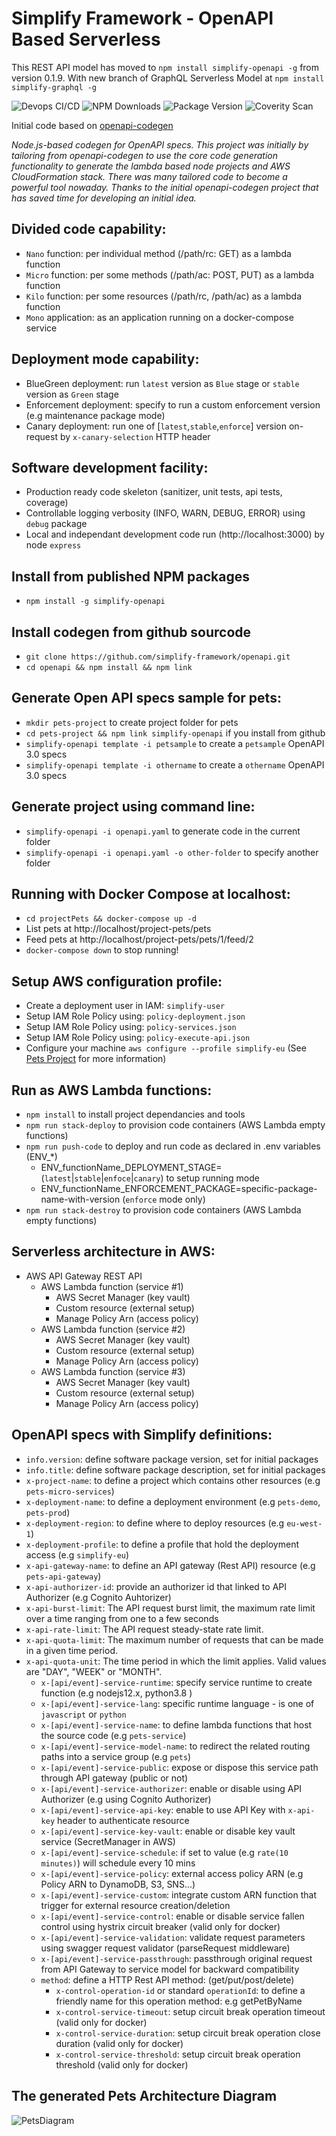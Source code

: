 # Simplify Framework - OpenAPI Based Serverless  

This REST API model has moved to `npm install simplify-openapi -g` from version 0.1.9.
With new branch of GraphQL Serverless Model at `npm install simplify-graphql -g` 

![Devops CI/CD](https://github.com/simplify-framework/codegen/workflows/DevOps%20CI/CD/badge.svg)
![NPM Downloads](https://img.shields.io/npm/dw/simplify-openapi)
![Package Version](https://img.shields.io/github/package-json/v/simplify-framework/openapi?color=green)
![Coverity Scan](https://scan.coverity.com/projects/21173/badge.svg)

Initial code based on [openapi-codegen](https://github.com/Mermade/openapi-codegen)

*Node.js-based codegen for OpenAPI specs. This project was initially by tailoring from openapi-codegen to use the core code generation functionality to generate the lambda based node projects and AWS CloudFormation stack. There was many tailored code to become a powerful tool nowaday. Thanks to the initial openapi-codegen project that has saved time for developing an initial idea.*

## Divided code capability:
- `Nano` function: per individual method (/path/rc: GET) as a lambda function
- `Micro` function: per some methods (/path/ac: POST, PUT) as a lambda function
- `Kilo` function: per some resources (/path/rc, /path/ac) as a lambda function
- `Mono` application: as an application running on a docker-compose service

## Deployment mode capability:
- BlueGreen deployment: run `latest` version as `Blue` stage or `stable` version as `Green` stage
- Enforcement deployment: specify to run a custom enforcement version (e.g maintenance package mode)
- Canary deployment: run one of [`latest`,`stable`,`enforce`] version on-request by `x-canary-selection` HTTP header

## Software development facility:
- Production ready code skeleton (sanitizer, unit tests, api tests, coverage)
- Controllable logging verbosity (INFO, WARN, DEBUG, ERROR) using `debug` package
- Local and independant development code run (http://localhost:3000) by node `express`

## Install from published NPM packages
- `npm install -g simplify-openapi`

## Install codegen from github sourcode
- `git clone https://github.com/simplify-framework/openapi.git`
- `cd openapi && npm install && npm link`

## Generate Open API specs sample for pets:
- `mkdir pets-project` to create project folder for pets
- `cd pets-project && npm link simplify-openapi` if you install from github
- `simplify-openapi template -i petsample` to create a `petsample` OpenAPI 3.0 specs
- `simplify-openapi template -i othername` to create a `othername` OpenAPI 3.0 specs

## Generate project using command line:
- `simplify-openapi -i openapi.yaml` to generate code in the current folder
- `simplify-openapi -i openapi.yaml -o other-folder` to specify another folder

## Running with Docker Compose at localhost:
- `cd projectPets && docker-compose up -d`
- List pets at http://localhost/project-pets/pets
- Feed pets at http://localhost/project-pets/pets/1/feed/2
- `docker-compose down` to stop running!

## Setup AWS configuration profile:
- Create a deployment user in IAM: `simplify-user`
- Setup IAM Role Policy using: `policy-deployment.json`
- Setup IAM Role Policy using: `policy-services.json`
- Setup IAM Role Policy using: `policy-execute-api.json`
- Configure your machine `aws configure --profile simplify-eu`
(See [Pets Project](https://github.com/simplify-framework/pets-project-template) for more information)

## Run as AWS Lambda functions:
- `npm install` to install project dependancies and tools
- `npm run stack-deploy` to provision code containers (AWS Lambda empty functions)
- `npm run push-code` to deploy and run code as declared in .env variables (ENV_*)
  + ENV_functionName_DEPLOYMENT_STAGE=(`latest`|`stable`|`enfoce`|`canary`) to setup running mode
  + ENV_functionName_ENFORCEMENT_PACKAGE=specific-package-name-with-version (`enforce` mode only)
- `npm run stack-destroy` to provision code containers (AWS Lambda empty functions)

## Serverless architecture in AWS:
+ AWS API Gateway REST API
  + AWS Lambda function   (service #1)
    - AWS Secret Manager  (key vault)
    - Custom resource     (external setup)
    - Manage Policy Arn   (access policy)
  + AWS Lambda function   (service #2)
    - AWS Secret Manager  (key vault)
    - Custom resource     (external setup)
    - Manage Policy Arn   (access policy)
  + AWS Lambda function   (service #3)
    - AWS Secret Manager  (key vault)
    - Custom resource     (external setup)
    - Manage Policy Arn   (access policy)

## OpenAPI specs with Simplify definitions:
- `info.version`: define software package version, set for initial packages
- `info.title`: define software package description, set for initial packages
- `x-project-name`: to define a project which contains other resources (e.g `pets-micro-services`)
- `x-deployment-name`: to define a deployment environment (e.g `pets-demo`, `pets-prod`)
- `x-deployment-region`: to define where to deploy resources (e.g `eu-west-1`)
- `x-deployment-profile`: to define a profile that hold the deployment access (e.g `simplify-eu`)
- `x-api-gateway-name`: to define an API gateway (Rest API) resource (e.g `pets-api-gateway`)
- `x-api-authorizer-id`: provide an authorizer id that linked to API Authorizer (e.g Cognito Auhtorizer)
- `x-api-burst-limit`: The API request burst limit, the maximum rate limit over a time ranging from one to a few seconds
- `x-api-rate-limit`: The API request steady-state rate limit.
- `x-api-quota-limit`: The maximum number of requests that can be made in a given time period.
- `x-api-quota-unit`: The time period in which the limit applies. Valid values are "DAY", "WEEK" or "MONTH".
  - `x-[api/event]-service-runtime`: specify service runtime to create function (e.g nodejs12.x, python3.8 )
  - `x-[api/event]-service-lang`: specific runtime language - is one of `javascript` or `python`
  - `x-[api/event]-service-name`: to define lambda functions that host the source code (e.g `pets-service`)
  - `x-[api/event]-service-model-name`: to redirect the related routing paths into a service group (e.g `pets`)
  - `x-[api/event]-service-public`: expose or dispose this service path through API gateway (public or not)
  - `x-[api/event]-service-authorizer`: enable or disable using API Authorizer (e.g using Cognito Authorizer)
  - `x-[api/event]-service-api-key`: enable to use API Key with `x-api-key` header to authenticate resource
  - `x-[api/event]-service-key-vault`: enable or disable key vault service (SecretManager in AWS)
  - `x-[api/event]-service-schedule`: if set to value (e.g `rate(10 minutes)`) will schedule every 10 mins
  - `x-[api/event]-service-policy`: external access policy ARN (e.g Policy ARN to DynamoDB, S3, SNS...)
  - `x-[api/event]-service-custom`: integrate custom ARN function that trigger for external resource creation/deletion
  - `x-[api/event]-service-control`: enable or disable service fallen control using hystrix circuit breaker (valid only for docker)
  - `x-[api/event]-service-validation`: validate request parameters using swagger request validator (parseRequest middleware)
  - `x-[api/event]-service-passthrough`: passthrough original request from API Gateway to service model for backward compatibility
  - `method`: define a HTTP Rest API method: (get/put/post/delete)
    - `x-control-operation-id` or standard `operationId`: to define a friendly name for this operation method: e.g getPetByName
    - `x-control-service-timeout`: setup circuit break operation timeout (valid only for docker)
    - `x-control-service-duration`: setup circuit break operation close duration (valid only for docker)
    - `x-control-service-threshold`: setup circuit break operation threshold (valid only for docker)

## The generated Pets Architecture Diagram

![PetsDiagram](https://mermaid.ink/img/eyJjb2RlIjoic3RhdGVEaWFncmFtXG4gIFsqXSAtLT4gYXBpR2F0ZXdheVJlc3RhcGlOYW1lXG4gICAgYXBpR2F0ZXdheVJlc3RhcGlOYW1lIC0tPiBmdW5jdGlvbkZvckJ1eVBldHNcbiAgICBhcGlHYXRld2F5UmVzdGFwaU5hbWUgLS0-IGZ1bmN0aW9uRm9yRXRyYW5nZXJQZXRzXG4gICAgYXBpR2F0ZXdheVJlc3RhcGlOYW1lIC0tPiBmdW5jdGlvbkZvclBldHNcbiAgICBhcGlHYXRld2F5UmVzdGFwaU5hbWUgLS0-IGZ1bmN0aW9uRm9yUGVvcGxlXG5cbiAgICBmdW5jdGlvbkZvckJ1eVBldHM6ICBTaWd2NCBJQU1cbiAgICBmdW5jdGlvbkZvckV0cmFuZ2VyUGV0czogIFNpZ3Y0IElBTVxuICAgIGZ1bmN0aW9uRm9yUGV0czogIFNpZ3Y0IElBTVxuICAgIGZ1bmN0aW9uRm9yUGVvcGxlOiAgU2lndjQgSUFNXG5cbiAgICBmdW5jdGlvbkZvckJ1eVBldHMgLS0-IGdldFNob3BwaW5nUGV0czogR0VUIC9zaG9wcGluZy9wZXRzXG4gICAgZnVuY3Rpb25Gb3JFdHJhbmdlclBldHMgLS0-IGdldEV0cmFuZ2VyUGV0czogR0VUIC9ldHJhbmdlci9wZXRzXG4gICAgZXZlbnRGdW5jdGlvbkZvclBldHMgLS0-IHB1dEV2ZW50c0ZlZWRQZXRzOiBQVVQgL2V2ZW50cy9mZWVkLXBldHNcbiAgICBldmVudEZ1bmN0aW9uRm9yUGV0cyAtLT4gZXZlbnRGdW5jdGlvbkZvclBldHM6IHNjaGVkdWxlZCBieSByYXRlKDEwIGRheXMpXG4gICAgZnVuY3Rpb25Gb3JQZXRzIC0tPiBnZXRQZXRzOiBHRVQgL3BldHNcbiAgICBmdW5jdGlvbkZvclBldHMgLS0-IGNyZWF0ZVBldDogUE9TVCAvcGV0c1xuICAgIGZ1bmN0aW9uRm9yUGV0cyAtLT4gdXBkYXRlUGV0OiBQVVQgL3BldHNcbiAgICBmdW5jdGlvbkZvclBldHMgLS0-IGZlZWRQZXRCeUlkOiBHRVQgL3BldHMve2lkfS9mZWVkL3tjb3VudH1cbiAgICBmdW5jdGlvbkZvclBlb3BsZSAtLT4gbGlua1BldFRvUGVyc29uOiBQT1NUIC9wZW9wbGUvcGV0cy97aWR9XG4gICAgZnVuY3Rpb25Gb3JQZW9wbGUgLS0-IGdldFBlb3BsZTogR0VUIC9wZW9wbGVcbiAgICBmdW5jdGlvbkZvclBlb3BsZSAtLT4gcHV0UGVvcGxlOiBQVVQgL3Blb3BsZVxuICAgIGZ1bmN0aW9uRm9yUGVvcGxlIC0tPiBjcmVhdGVQZW9wbGU6IFBPU1QgL3Blb3BsZVxuICAgIFxuICAgIGdldFNob3BwaW5nUGV0cyAtLT4gc2hvcHBpbmdQZXRzXG4gICAgZ2V0RXRyYW5nZXJQZXRzIC0tPiBldHJhbmdlclBldHNcbiAgICBwdXRFdmVudHNGZWVkUGV0cyAtLT4gZXZlbnRzRmVlZFBldHNcbiAgICBnZXRQZXRzIC0tPiBwZXRzXG4gICAgY3JlYXRlUGV0IC0tPiBwZXRzXG4gICAgdXBkYXRlUGV0IC0tPiBwZXRzXG4gICAgZmVlZFBldEJ5SWQgLS0-IHBldHNGb29kc1xuICAgIGxpbmtQZXRUb1BlcnNvbiAtLT4gcGVvcGxlUGV0c1xuICAgIGdldFBlb3BsZSAtLT4gcGVvcGxlXG4gICAgcHV0UGVvcGxlIC0tPiBwZW9wbGVcbiAgICBjcmVhdGVQZW9wbGUgLS0-IHBlb3BsZVxuIiwibWVybWFpZCI6eyJ0aGVtZSI6ImRlZmF1bHQifSwidXBkYXRlRWRpdG9yIjpmYWxzZX0)


